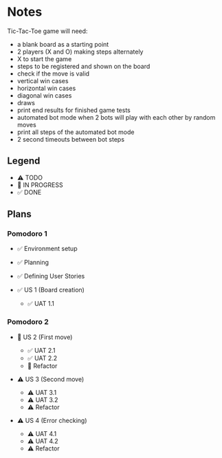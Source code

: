 # Notes
Tic-Tac-Toe game will need:
- a blank board as a starting point
- 2 players (X and O) making steps alternately
- X to start the game
- steps to be registered and shown on the board
- check if the move is valid 
- vertical win cases
- horizontal win cases
- diagonal win cases
- draws
- print end results for finished game tests
- automated bot mode when 2 bots will play with each other by random moves
- print all steps of the automated bot mode
- 2 second timeouts between bot steps

## Legend
- ⚠ TODO
- 🚧 IN PROGRESS
- ✅ DONE

## Plans
### Pomodoro 1
- ✅ Environment setup
- ✅ Planning
- ✅ Defining User Stories

- ✅ US 1 (Board creation)
  - ✅ UAT 1.1

### Pomodoro 2
- 🚧 US 2 (First move)
  - ✅ UAT 2.1
  - ✅ UAT 2.2
  - 🚧 Refactor

- ⚠ US 3 (Second move)
  - ⚠ UAT 3.1
  - ⚠ UAT 3.2
  - ⚠ Refactor

- ⚠ US 4 (Error checking)
  - ⚠ UAT 4.1
  - ⚠ UAT 4.2
  - ⚠ Refactor
